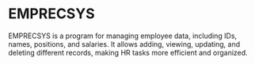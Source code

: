 # EMPRECSYS
EMPRECSYS is a program for managing employee data, including IDs, names, positions, and salaries. It allows adding, viewing, updating, and deleting different records, making HR tasks more efficient and organized.
